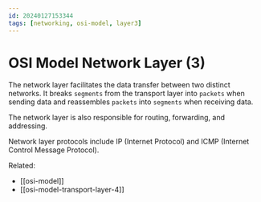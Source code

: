 ```yaml
---
id: 20240127153344
tags: [networking, osi-model, layer3]
---
```


# OSI Model Network Layer (3)

The network layer facilitates the data transfer between two distinct
networks. It breaks `segments` from the transport layer into `packets`
when sending data and reassembles `packets` into `segments` when
receiving data.

The network layer is also responsible for routing, forwarding, and
addressing.

Network layer protocols include IP (Internet Protocol) and ICMP
(Internet Control Message Protocol).

Related:
  * [[osi-model]]
  * [[osi-model-transport-layer-4]]
